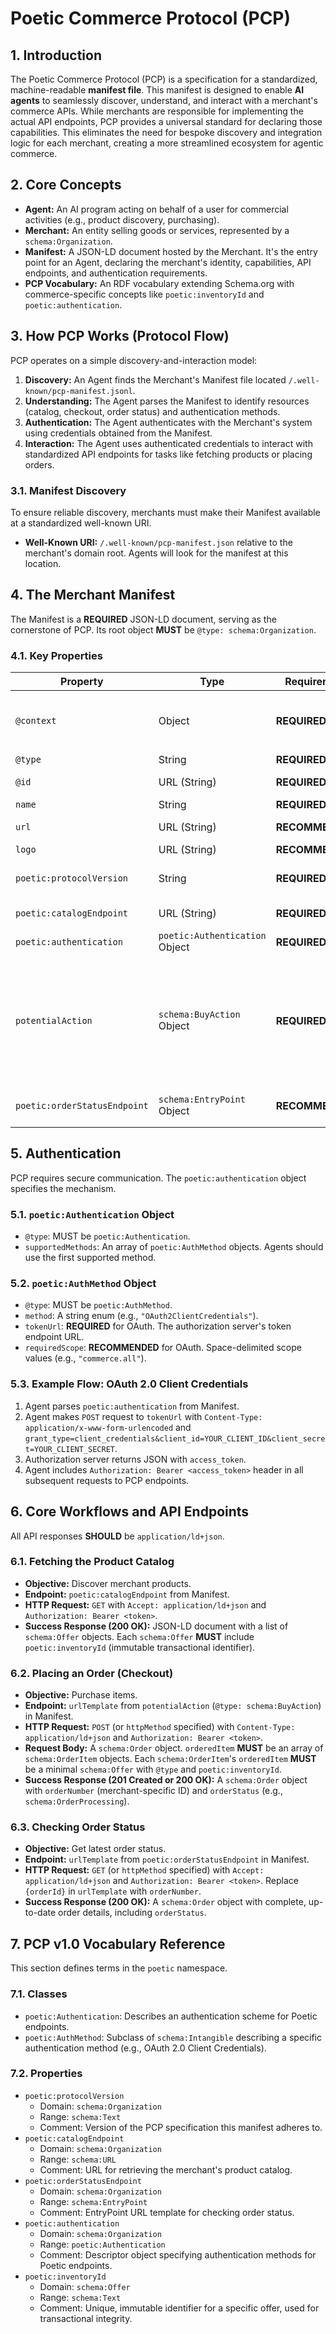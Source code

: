 # Poetic Commerce Protocol (PCP)

## 1. Introduction

The Poetic Commerce Protocol (PCP) is a specification for a standardized, machine-readable **manifest file**. This manifest is designed to enable **AI agents** to seamlessly discover, understand, and interact with a merchant's commerce APIs. While merchants are responsible for implementing the actual API endpoints, PCP provides a universal standard for declaring those capabilities. This eliminates the need for bespoke discovery and integration logic for each merchant, creating a more streamlined ecosystem for agentic commerce.

## 2. Core Concepts

*   **Agent:** An AI program acting on behalf of a user for commercial activities (e.g., product discovery, purchasing).
*   **Merchant:** An entity selling goods or services, represented by a `schema:Organization`.
*   **Manifest:** A JSON-LD document hosted by the Merchant. It's the entry point for an Agent, declaring the merchant's identity, capabilities, API endpoints, and authentication requirements.
*   **PCP Vocabulary:** An RDF vocabulary extending Schema.org with commerce-specific concepts like `poetic:inventoryId` and `poetic:authentication`.

## 3. How PCP Works (Protocol Flow)

PCP operates on a simple discovery-and-interaction model:

1.  **Discovery:** An Agent finds the Merchant's Manifest file located `/.well-known/pcp-manifest.jsonl`.
2.  **Understanding:** The Agent parses the Manifest to identify resources (catalog, checkout, order status) and authentication methods.
3.  **Authentication:** The Agent authenticates with the Merchant's system using credentials obtained from the Manifest.
4.  **Interaction:** The Agent uses authenticated credentials to interact with standardized API endpoints for tasks like fetching products or placing orders.

### 3.1. Manifest Discovery

To ensure reliable discovery, merchants must make their Manifest available at a standardized well-known URI.

*   **Well-Known URI:** `/.well-known/pcp-manifest.json` relative to the merchant's domain root. Agents will look for the manifest at this location.

## 4. The Merchant Manifest

The Manifest is a **REQUIRED** JSON-LD document, serving as the cornerstone of PCP. Its root object **MUST** be `@type: schema:Organization`.

### 4.1. Key Properties

| Property                 | Type                               | Requirement  | Description                                                                                                                                                           |
| ------------------------ | ---------------------------------- | ------------ | --------------------------------------------------------------------------------------------------------------------------------------------------------------------- |
| `@context`               | Object                             | **REQUIRED** | JSON-LD context, including `"schema": "https://schema.org/"` and `"poetic": "https://specs.poetic.com/v1/"`.                                                 |
| `@type`                  | String                             | **REQUIRED** | Must be `schema:Organization`.                                                                                                                                        |
| `@id`                    | URL (String)                       | **REQUIRED** | A stable, unique URI identifying the organization.                                                                                           |
| `name`                   | String                             | **REQUIRED** | The organization's legal name.                                                                                                                                   |
| `url`                    | URL (String)                       | **RECOMMENDED**| Primary URL of the merchant's website.                                                                                                             |
| `logo`                   | URL (String)                       | **RECOMMENDED**| URL to the organization's logo.                                                                                                                                     |
| `poetic:protocolVersion` | String                             | **REQUIRED** | The PCP specification version this manifest conforms to (e.g., `"1.0"`).                                                          |
| `poetic:catalogEndpoint` | URL (String)                       | **REQUIRED** | Absolute URL for the Product Catalog API endpoint.                                                                                                 |
| `poetic:authentication`  | `poetic:Authentication` Object     | **REQUIRED** | Details supported authentication methods. See Section 5.                                        |
| `potentialAction`        | `schema:BuyAction` Object          | **REQUIRED** | Defines the checkout process entry point. Using `potentialAction` with `schema:BuyAction` is a deliberate design choice that leverages the widely-supported `schema.org` standard for better interoperability and richer semantics than a custom property would offer. |
| `poetic:orderStatusEndpoint` | `schema:EntryPoint` Object         | **RECOMMENDED**| An EntryPoint with a `urlTemplate` (e.g., `{orderId}`) for checking order status. |

## 5. Authentication

PCP requires secure communication. The `poetic:authentication` object specifies the mechanism.

### 5.1. `poetic:Authentication` Object

*   `@type`: MUST be `poetic:Authentication`.
*   `supportedMethods`: An array of `poetic:AuthMethod` objects. Agents should use the first supported method.

### 5.2. `poetic:AuthMethod` Object

*   `@type`: MUST be `poetic:AuthMethod`.
*   `method`: A string enum (e.g., `"OAuth2ClientCredentials"`).
*   `tokenUrl`: **REQUIRED** for OAuth. The authorization server's token endpoint URL.
*   `requiredScope`: **RECOMMENDED** for OAuth. Space-delimited scope values (e.g., `"commerce.all"`).

### 5.3. Example Flow: OAuth 2.0 Client Credentials

1.  Agent parses `poetic:authentication` from Manifest.
2.  Agent makes `POST` request to `tokenUrl` with `Content-Type: application/x-www-form-urlencoded` and `grant_type=client_credentials&client_id=YOUR_CLIENT_ID&client_secret=YOUR_CLIENT_SECRET`.
3.  Authorization server returns JSON with `access_token`.
4.  Agent includes `Authorization: Bearer <access_token>` header in all subsequent requests to PCP endpoints.

## 6. Core Workflows and API Endpoints

All API responses **SHOULD** be `application/ld+json`.

### 6.1. Fetching the Product Catalog

*   **Objective:** Discover merchant products.
*   **Endpoint:** `poetic:catalogEndpoint` from Manifest.
*   **HTTP Request:** `GET` with `Accept: application/ld+json` and `Authorization: Bearer <token>`.
*   **Success Response (200 OK):** JSON-LD document with a list of `schema:Offer` objects. Each `schema:Offer` **MUST** include `poetic:inventoryId` (immutable transactional identifier).

### 6.2. Placing an Order (Checkout)

*   **Objective:** Purchase items.
*   **Endpoint:** `urlTemplate` from `potentialAction` (`@type: schema:BuyAction`) in Manifest.
*   **HTTP Request:** `POST` (or `httpMethod` specified) with `Content-Type: application/ld+json` and `Authorization: Bearer <token>`.
*   **Request Body:** A `schema:Order` object. `orderedItem` **MUST** be an array of `schema:OrderItem` objects. Each `schema:OrderItem`'s `orderedItem` **MUST** be a minimal `schema:Offer` with `@type` and `poetic:inventoryId`.
*   **Success Response (201 Created or 200 OK):** A `schema:Order` object with `orderNumber` (merchant-specific ID) and `orderStatus` (e.g., `schema:OrderProcessing`).

### 6.3. Checking Order Status

*   **Objective:** Get latest order status.
*   **Endpoint:** `urlTemplate` from `poetic:orderStatusEndpoint` in Manifest.
*   **HTTP Request:** `GET` (or `httpMethod` specified) with `Accept: application/ld+json` and `Authorization: Bearer <token>`. Replace `{orderId}` in `urlTemplate` with `orderNumber`.
*   **Success Response (200 OK):** A `schema:Order` object with complete, up-to-date order details, including `orderStatus`.

## 7. PCP v1.0 Vocabulary Reference

This section defines terms in the `poetic` namespace.

### 7.1. Classes

*   `poetic:Authentication`: Describes an authentication scheme for Poetic endpoints.
*   `poetic:AuthMethod`: Subclass of `schema:Intangible` describing a specific authentication method (e.g., OAuth 2.0 Client Credentials).

### 7.2. Properties

*   `poetic:protocolVersion`
    *   Domain: `schema:Organization`
    *   Range: `schema:Text`
    *   Comment: Version of the PCP specification this manifest adheres to.
*   `poetic:catalogEndpoint`
    *   Domain: `schema:Organization`
    *   Range: `schema:URL`
    *   Comment: URL for retrieving the merchant's product catalog.
*   `poetic:orderStatusEndpoint`
    *   Domain: `schema:Organization`
    *   Range: `schema:EntryPoint`
    *   Comment: EntryPoint URL template for checking order status.
*   `poetic:authentication`
    *   Domain: `schema:Organization`
    *   Range: `poetic:Authentication`
    *   Comment: Descriptor object specifying authentication methods for Poetic endpoints.
*   `poetic:inventoryId`
    *   Domain: `schema:Offer`
    *   Range: `schema:Text`
    *   Comment: Unique, immutable identifier for a specific offer, used for transactional integrity.
